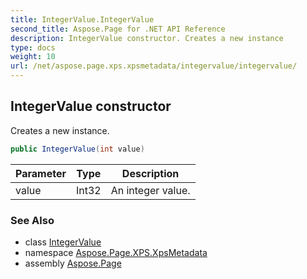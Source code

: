 ```yaml
---
title: IntegerValue.IntegerValue
second_title: Aspose.Page for .NET API Reference
description: IntegerValue constructor. Creates a new instance
type: docs
weight: 10
url: /net/aspose.page.xps.xpsmetadata/integervalue/integervalue/
---
```

## IntegerValue constructor

Creates a new instance.

```csharp
public IntegerValue(int value)
```

| Parameter | Type | Description |
| --- | --- | --- |
| value | Int32 | An integer value. |

### See Also

* class [IntegerValue](../)
* namespace [Aspose.Page.XPS.XpsMetadata](../../integervalue/)
* assembly [Aspose.Page](../../../)


